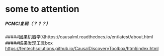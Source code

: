# some to attention
##### PCMCI复现（？？？）
#####因果机器学习https://causalml.readthedocs.io/en/latest/about.html
#####结果发现工具box https://fentechsolutions.github.io/CausalDiscoveryToolbox/html/index.html
